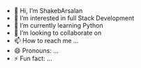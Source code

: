 - 👋 Hi, I’m ShakebArsalan
- 👀 I’m interested in full Stack Development
- 🌱 I’m currently learning Python
- 💞️ I’m looking to collaborate on 
- 📫 How to reach me ...
- 😄 Pronouns: ...
- ⚡ Fun fact: ...

<!---
ShakebArsalan/ShakebArsalan is a ✨ special ✨ repository because its `README.md` (this file) appears on your GitHub profile.
You can click the Preview link to take a look at your changes.
--->

